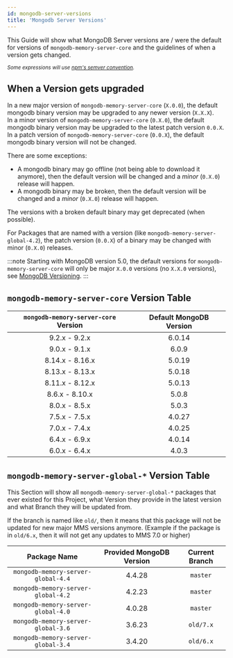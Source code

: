 ```yaml
---
id: mongodb-server-versions
title: 'Mongodb Server Versions'
---
```



This Guide will show what MongoDB Server versions are / were the default for versions of `mongodb-memory-server-core` and the guidelines of when a version gets changed.

*<sub>Some expressions will use [npm's semver convention](https://www.npmjs.com/package/semver).</sub>*

## When a Version gets upgraded

In a new major version of `mongodb-memory-server-core` (`X.0.0`), the default mongodb binary version may be upgraded to any newer version (`X.X.X`).  
In a minor version of `mongodb-memory-server-core` (`0.X.0`), the default mongodb binary version may be upgraded to the latest patch version `0.0.X`.  
In a patch version of `mongodb-memory-server-core` (`0.0.X`), the default mongodb binary version will not be changed.

There are some exceptions:

- A mongodb binary may go offline (not being able to download it anymore), then the default version will be changed and a *minor* (`0.X.0`) release will happen.
- A mongodb binary may be broken, then the default version will be changed and a *minor* (`0.X.0`) release will happen.

The versions with a broken default binary may get deprecated (when possible).

For Packages that are named with a version (like `mongodb-memory-server-global-4.2`), the patch version (`0.0.X`) of a binary may be changed with minor (`0.X.0`) releases.

:::note
Starting with MongoDB version 5.0, the default versions for `mongodb-memory-server-core` will only be major `X.0.0` versions (no `X.X.0` versions), see [MongoDB Versioning](https://docs.mongodb.com/manual/reference/versioning/#std-label-release-version-numbers).
:::

## `mongodb-memory-server-core` Version Table

| `mongodb-memory-server-core` Version | Default MongoDB Version |
| :----------------------------------: | :---------------------: |
|            9.2.x - 9.2.x             |         6.0.14          |
|            9.0.x - 9.1.x             |          6.0.9          |
|           8.14.x - 8.16.x            |         5.0.19          |
|           8.13.x - 8.13.x            |         5.0.18          |
|           8.11.x - 8.12.x            |         5.0.13          |
|            8.6.x - 8.10.x            |          5.0.8          |
|            8.0.x - 8.5.x             |          5.0.3          |
|            7.5.x - 7.5.x             |         4.0.27          |
|            7.0.x - 7.4.x             |         4.0.25          |
|            6.4.x - 6.9.x             |         4.0.14          |
|            6.0.x - 6.4.x             |          4.0.3          |

## `mongodb-memory-server-global-*` Version Table

This Section will show all `mongodb-memory-server-global-*` packages that ever existed for this Project, what Version they provide in the latest version and what Branch they will be updated from.

If the branch is named like `old/`, then it means that this package will not be updated for new major MMS versions anymore. (Example if the package is in `old/6.x`, then it will not get any updates to MMS 7.0 or higher)

|            Package Name            | Provided MongoDB Version | Current Branch |
| :--------------------------------: | :----------------------: | :------------: |
| `mongodb-memory-server-global-4.4` |          4.4.28          |    `master`    |
| `mongodb-memory-server-global-4.2` |          4.2.23          |    `master`    |
| `mongodb-memory-server-global-4.0` |          4.0.28          |    `master`    |
| `mongodb-memory-server-global-3.6` |          3.6.23          |   `old/7.x`    |
| `mongodb-memory-server-global-3.4` |          3.4.20          |   `old/6.x`    |
